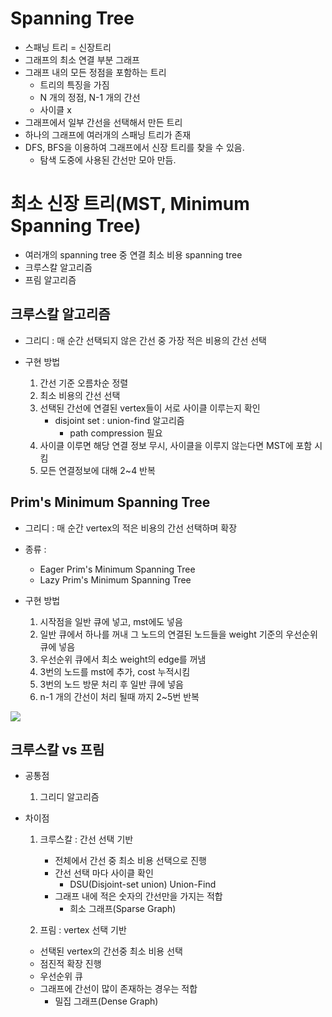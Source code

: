 # Spanning Tree
- 스패닝 트리 = 신장트리
- 그래프의 최소 연결 부분 그래프
- 그래프 내의 모든 정점을 포함하는 트리
    - 트리의 특징을 가짐
    - N 개의 정점, N-1 개의 간선
    - 사이클 x
- 그래프에서 일부 간선을 선택해서 만든 트리
- 하나의 그래프에 여러개의 스패닝 트리가 존재
- DFS, BFS을 이용하여 그래프에서 신장 트리를 찾을 수 있음.
  - 탐색 도중에 사용된 간선만 모아 만듬.


# 최소 신장 트리(MST, Minimum Spanning Tree)
- 여러개의 spanning tree 중 연결 최소 비용 spanning tree 
- 크루스칼 알고리즘
- 프림 알고리즘



## 크루스칼 알고리즘
- 그리디 : 매 순간 선택되지 않은 간선 중 가장 적은 비용의 간선 선택

- 구현 방법
  1. 간선 기준 오름차순 정렬
  2. 최소 비용의 간선 선택
  3. 선택된 간선에 연결된 vertex들이 서로 사이클 이루는지 확인
      - disjoint set : union-find 알고리즘
        - path compression 필요
  4. 사이클 이루면 해당 연결 정보 무시, 사이클을 이루지 않는다면 MST에 포함 시킴
  5. 모든 연결정보에 대해 2~4 반복
  

## Prim's Minimum Spanning Tree

- 그리디 : 매 순간 vertex의 적은 비용의 간선 선택하며 확장
- 종류 : 
  - Eager Prim's Minimum Spanning Tree
  - Lazy Prim's Minimum Spanning Tree

- 구현 방법
  1. 시작점을 일반 큐에 넣고, mst에도 넣음
  2. 일반 큐에서 하나를 꺼내 그 노드의 연결된 노드들을 weight 기준의 우선순위 큐에 넣음
  3. 우선순위 큐에서 최소 weight의 edge를 꺼냄
  4. 3번의 노드를 mst에 추가, cost 누적시킴
  5. 3번의 노드 방문 처리 후 일반 큐에 넣음
  6. n-1 개의 간선이 처리 될때 까지 2~5번 반복

![](https://algotree.org/images/Prims_MST_Java.svg)

## 크루스칼 vs 프림
- 공통점
  1. 그리디 알고리즘
  
- 차이점
  1. 크루스칼 : 간선 선택 기반
     - 전체에서 간선 중 최소 비용 선택으로 진행
     - 간선 선택 마다 사이클 확인
       - DSU(Disjoint-set union) Union-Find  
     - 그래프 내에 적은 숫자의 간선만을 가지는 적합
       - 희소 그래프(Sparse Graph)
    
  2. 프림 : vertex 선택 기반
    - 선택된 vertex의 간선중 최소 비용 선택
    - 점진적 확장 진행
    - 우선순위 큐
    - 그래프에 간선이 많이 존재하는 경우는 적합
      - 밀집 그래프(Dense Graph)

